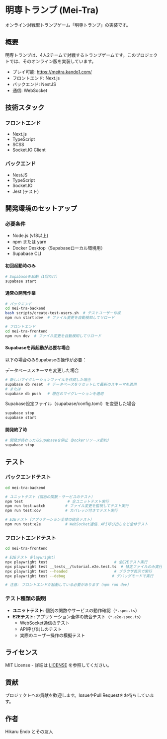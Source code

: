# 明専トランプ (Mei-Tra)

オンライン対戦型トランプゲーム「明専トランプ」の実装です。

## 概要

明専トランプは、4人2チームで対戦するトランプゲームです。このプロジェクトでは、そのオンライン版を実装しています。

- プレイ可能: https://meitra.kando1.com/
- フロントエンド: Next.js
- バックエンド: NestJS
- 通信: WebSocket

## 技術スタック

### フロントエンド
- Next.js
- TypeScript
- SCSS
- Socket.IO Client

### バックエンド
- NestJS
- TypeScript
- Socket.IO
- Jest (テスト)

## 開発環境のセットアップ

### 必要条件
- Node.js (v18以上)
- npm または yarn
- Docker Desktop（Supabaseローカル環境用）
- Supabase CLI

#### 初回起動時のみ
```bash
# Supabaseを起動（1回だけ）
supabase start
```

#### 通常の開発作業
```bash
# バックエンド
cd mei-tra-backend
bash scripts/create-test-users.sh  # テストユーザー作成
npm run start:dev  # ファイル変更を自動検知してリロード

# フロントエンド
cd mei-tra-frontend
npm run dev  # ファイル変更を自動検知してリロード
```

#### Supabaseを再起動が必要な場合

以下の場合のみSupabaseの操作が必要：

データベーススキーマを変更した場合
```bash
# 新しいマイグレーションファイルを作成した場合
supabase db reset  # データベースをリセットして最新のスキーマを適用
# または
supabase db push   # 現在のマイグレーションを適用
```

Supabase設定ファイル（supabase/config.toml）を変更した場合
```bash
supabase stop
supabase start
```

#### 開発終了時
```bash
# 開発が終わったらSupabaseを停止（Dockerリソース節約）
supabase stop
```

## テスト

### バックエンドテスト

```bash
cd mei-tra-backend

# ユニットテスト（個別の関数・サービスのテスト）
npm test                    # 全ユニットテスト実行
npm run test:watch         # ファイル変更を監視してテスト実行
npm run test:cov           # カバレッジ付きでテスト実行

# E2Eテスト（アプリケーション全体の統合テスト）
npm run test:e2e           # WebSocket通信、API呼び出しなど全体テスト

```

### フロントエンドテスト

```bash
cd mei-tra-frontend

# E2Eテスト（Playwright）
npx playwright test                              # 全E2Eテスト実行
npx playwright test __tests__/tutorial.e2e.test.ts  # 特定ファイルのみ実行
npx playwright test --headed                     # ブラウザ表示で実行
npx playwright test --debug                     # デバッグモードで実行

# 注意: フロントエンドが起動している必要があります（npm run dev）
```

### テスト種類の説明

- **ユニットテスト**: 個別の関数やサービスの動作確認（`*.spec.ts`）
- **E2Eテスト**: アプリケーション全体の統合テスト（`*.e2e-spec.ts`）
  - WebSocket通信のテスト
  - API呼び出しのテスト
  - 実際のユーザー操作の模擬テスト

## ライセンス

MIT License - 詳細は [LICENSE](LICENSE) を参照してください。

## 貢献

プロジェクトへの貢献を歓迎します。IssueやPull Requestをお待ちしています。

## 作者

Hikaru Endo とその友人
